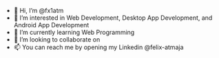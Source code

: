 - 👋 Hi, I’m @fx1atm
- 👀 I’m interested in Web Development, Desktop App Development, and Android App Development
- 🌱 I’m currently learning Web Programming
- 💞️ I’m looking to collaborate on 
- 📫 You can reach me by opening my Linkedin @felix-atmaja

<!---
fx1atm/fx1atm is a ✨ special ✨ repository because its `README.md` (this file) appears on your GitHub profile.
You can click the Preview link to take a look at your changes.
--->
